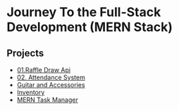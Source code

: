 # Journey To the Full-Stack Development (MERN Stack)

## Projects

- [01.Raffle Draw Api](/01-raffle-draw-api/readme.md)
- [02. Attendance System]()
- [Guitar and Accessories]()
- [Inventory]()
- [MERN Task Manager](mern-task-manager/README.md)
